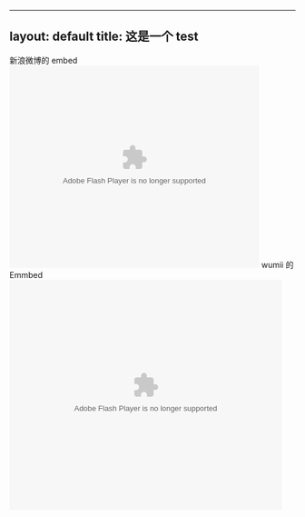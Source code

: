 ---
layout: default
title: 这是一个 test
------
新浪微博的 embed  
<embed id="STK_135038590768883" height="356" allowscriptaccess="never" style="visibility: visible;" pluginspage="http://get.adobe.com/cn/flashplayer/" flashvars="playMovie=true&amp;auto=1" width="440" allowfullscreen="true" quality="high" src="http://player.56.com/v_NjcyNjUyNjg.swf" type="application/x-shockwave-flash" wmode="transparent">
wumii 的 Emmbed  
<embed height="405" allowscriptaccess="always" width="480" allowfullscreen="true" allownetworking="all" src="http://player.56.com/v_NjcyNjUyNjg.swf" type="application/x-shockwave-flash">